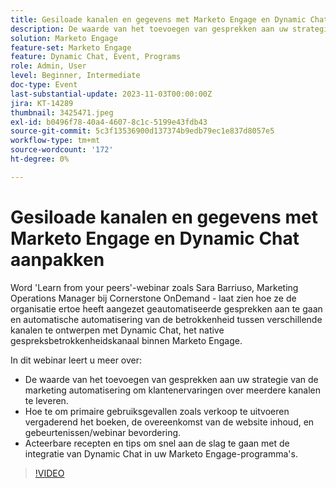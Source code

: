 ```yaml
---
title: Gesiloade kanalen en gegevens met Marketo Engage en Dynamic Chat aanpakken
description: De waarde van het toevoegen van gesprekken aan uw strategie van de marketing automatisering om klantenervaringen over meerdere kanalen te leveren.  Hoe te om primaire gebruiksgevallen zoals verkoop te uitvoeren vergaderend het boeken, de overeenkomst van de website inhoud, en gebeurtenissen/webinar bevordering.  Acteerbare recepten en tips om snel aan de slag te gaan met de integratie van Dynamic Chat in uw Marketo Engage-programma's.
solution: Marketo Engage
feature-set: Marketo Engage
feature: Dynamic Chat, Event, Programs
role: Admin, User
level: Beginner, Intermediate
doc-type: Event
last-substantial-update: 2023-11-03T00:00:00Z
jira: KT-14289
thumbnail: 3425471.jpeg
exl-id: b0496f78-40a4-4607-8c1c-5199e43fdb43
source-git-commit: 5c3f13536900d137374b9edb79ec1e837d8057e5
workflow-type: tm+mt
source-wordcount: '172'
ht-degree: 0%

---
```


# Gesiloade kanalen en gegevens met Marketo Engage en Dynamic Chat aanpakken

Word &#39;Learn from your peers&#39;-webinar zoals Sara Barriuso, Marketing Operations Manager bij Cornerstone OnDemand - laat zien hoe ze de organisatie ertoe heeft aangezet geautomatiseerde gesprekken aan te gaan en automatische automatisering van de betrokkenheid tussen verschillende kanalen te ontwerpen met Dynamic Chat, het native gespreksbetrokkenheidskanaal binnen Marketo Engage.

In dit webinar leert u meer over:

* De waarde van het toevoegen van gesprekken aan uw strategie van de marketing automatisering om klantenervaringen over meerdere kanalen te leveren.
* Hoe te om primaire gebruiksgevallen zoals verkoop te uitvoeren vergaderend het boeken, de overeenkomst van de website inhoud, en gebeurtenissen/webinar bevordering.
* Acteerbare recepten en tips om snel aan de slag te gaan met de integratie van Dynamic Chat in uw Marketo Engage-programma&#39;s.

>[!VIDEO](https://video.tv.adobe.com/v/3425471/?learn=on)
